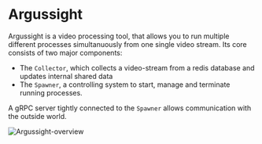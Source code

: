 # Argussight
Argussight is a video processing tool, that allows you to run multiple different processes simultanuously from one single video stream.
Its core consists of two major components:
 - The `Collector`, which collects a video-stream from a redis database and updates internal shared data
 - The `Spawner`, a controlling system to start, manage and terminate running processes.

A gRPC server tightly connected to the `Spawner` allows communication with the outside world.

![Argussight-overview](https://github.com/user-attachments/assets/fb00a50a-a02d-4c27-acee-74fbe5f6a707)
